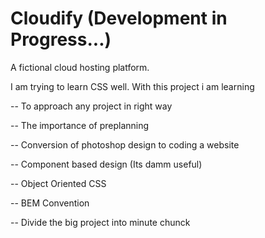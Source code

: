 # Cloudify (Development in Progress...)
A fictional cloud hosting platform.

I am trying to learn CSS well.
With this project i am learning

-- To approach any project in right way

-- The importance of preplanning

-- Conversion of photoshop design to coding a website

-- Component based design (Its damm useful)

-- Object Oriented CSS

-- BEM Convention

-- Divide the big project into minute chunck

